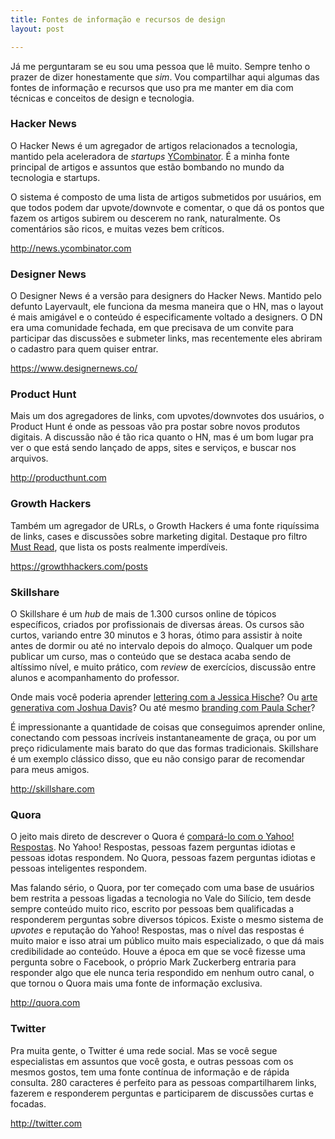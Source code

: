 ```yaml
---
title: Fontes de informação e recursos de design
layout: post

---
```

Já me perguntaram se eu sou uma pessoa que lê muito. Sempre tenho o prazer de dizer honestamente que <em>sim</em>. Vou compartilhar aqui algumas das fontes de informação e recursos que uso pra me manter em dia com técnicas e conceitos de design e tecnologia.

### Hacker News

O Hacker News é um agregador de artigos relacionados a tecnologia, mantido pela aceleradora de <em>startups</em> <a href="http://www.ycombinator.com/" title="YCombinator" target="_blank">YCombinator</a>. É a minha fonte principal de artigos e assuntos que estão bombando no mundo da tecnologia e startups.

O sistema é composto de uma lista de artigos submetidos por usuários, em que todos podem dar upvote/downvote e comentar, o que dá os pontos que fazem os artigos subirem ou descerem no rank, naturalmente. Os comentários são ricos, e muitas vezes bem críticos.

<a href="http://news.ycombinator.com" title="Hacker News" target="_blank">http://news.ycombinator.com</a> 
      
### Designer News

O Designer News é a versão para designers do Hacker News. Mantido pelo defunto Layervault, ele funciona da mesma maneira que o HN, mas o layout é mais amigável e o conteúdo é especificamente voltado a designers. O DN era uma comunidade fechada, em que precisava de um convite para participar das discussões e submeter links, mas recentemente eles abriram o cadastro para quem quiser entrar.

<a href="https://www.designernews.co/" title="Designer News" target="_blank">https://www.designernews.co/</a> 
          
### Product Hunt

Mais um dos agregadores de links, com upvotes/downvotes dos usuários, o Product Hunt é onde as pessoas vão pra postar sobre novos produtos digitais. A discussão não é tão rica quanto o HN, mas é um bom lugar pra ver o que está sendo lançado de apps, sites e serviços, e buscar nos arquivos.

<a href="http://producthunt.com" title="Product Hunt" target="_blank">http://producthunt.com</a> 
              
### Growth Hackers

Também um agregador de URLs, o Growth Hackers é uma fonte riquíssima de links, cases e discussões sobre marketing digital. Destaque pro filtro <a href="https://growthhackers.com/posts?posts_selected_tab=must_read" title="Growth Hackers - Must Read" target="_blank">Must Read</a>, que lista os posts realmente imperdíveis.

<a href="https://growthhackers.com/posts" title="Growth Hackers" target="_blank">https://growthhackers.com/posts</a> 
                  
### Skillshare

O Skillshare é um <em>hub</em> de mais de 1.300 cursos online de tópicos específicos, criados por profissionais de diversas áreas. Os cursos são curtos, variando entre 30 minutos e 3 horas, ótimo para assistir à noite antes de dormir ou até no intervalo depois do almoço. Qualquer um pode publicar um curso, mas o conteúdo que se destaca acaba sendo de altíssimo nível, e muito prático, com <em>review</em> de exercícios, discussão entre alunos e acompanhamento do professor.

Onde mais você poderia aprender <a href="http://skl.sh/1eopN0p" target="_blank">lettering com a Jessica Hische</a>? Ou <a href="http://skl.sh/1eoqcA2" target="_blank">arte generativa com Joshua Davis</a>? Ou até mesmo <a href="http://skl.sh/1HEmRGu" target="_blank">branding com Paula Scher</a>?

É impressionante a quantidade de coisas que conseguimos aprender online, conectando com pessoas incríveis instantaneamente de graça, ou por um preço ridiculamente mais barato do que das formas tradicionais. Skillshare é um exemplo clássico disso, que eu não consigo parar de recomendar para meus amigos.

<a href="http://skillshare.com" target="_blank">http://skillshare.com</a> 
                      
### Quora

O jeito mais direto de descrever o Quora é <a href="http://www.quora.com/What-are-the-differences-between-Quora-and-Yahoo-Answers" target="_blank">compará-lo com o Yahoo! Respostas</a>. No Yahoo! Respostas, pessoas fazem perguntas idiotas e pessoas idotas respondem. No Quora, pessoas fazem perguntas idiotas e pessoas inteligentes respondem.

Mas falando sério, o Quora, por ter começado com uma base de usuários bem restrita a pessoas ligadas a tecnologia no Vale do Silício, tem desde sempre conteúdo muito rico, escrito por pessoas bem qualificadas a responderem perguntas sobre diversos tópicos. Existe o mesmo sistema de <em>upvotes</em> e reputação do Yahoo! Respostas, mas o nível das respostas é muito maior e isso atrai um público muito mais especializado, o que dá mais credibilidade ao conteúdo. Houve a época em que se você fizesse uma pergunta sobre o Facebook, o próprio Mark Zuckerberg entraria para responder algo que ele nunca teria respondido em nenhum outro canal, o que tornou o Quora mais uma fonte de informação exclusiva.

<a href="http://quora.com" target="_blank">http://quora.com</a> 
                          
### Twitter

Pra muita gente, o Twitter é uma rede social. Mas se você segue especialistas em assuntos que você gosta, e outras pessoas com os mesmos gostos, tem uma fonte contínua de informação e de rápida consulta. 280 caracteres é perfeito para as pessoas compartilharem links, fazerem e responderem perguntas e participarem de discussões curtas e focadas.

<a href="http://twitter.com" target="_blank">http://twitter.com</a>